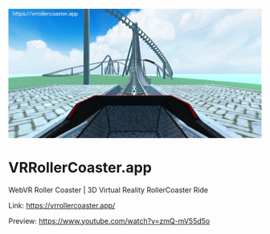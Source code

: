 ![VRRollerCoaster.app Screenshot](https://github.com/VRRollerCoaster/VRRollerCoaster.app/blob/master/virtual-reality-rollercoaster-screenshot.png)

# VRRollerCoaster.app
WebVR Roller Coaster | 3D Virtual Reality RollerCoaster Ride

Link: https://vrrollercoaster.app/

Preview: https://www.youtube.com/watch?v=zmQ-mV55d5o
